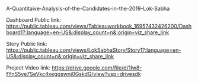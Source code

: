 A-Quantitaive-Analysis-of-the-Candidates-in-the-2019-Lok-Sabha

Dashboard Public link:
https://public.tableau.com/views/Tableauworkbook_16957432426200/Dashboard1?:language=en-US&:display_count=n&:origin=viz_share_link

Story Public link:
https://public.tableau.com/views/LokSabhaStory/Story1?:language=en-US&:display_count=n&:origin=viz_share_link

Project Video link:
https://drive.google.com/file/d/1Iw8-fYnS5ve7SeVkc4xeggswnj0GskdG/view?usp=drivesdk
